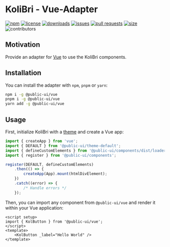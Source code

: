 # KoliBri - Vue-Adapter

[![npm](https://img.shields.io/npm/v/@public-ui/vue)](https://www.npmjs.com/package/@public-ui/components)
[![license](https://img.shields.io/npm/l/@public-ui/vue)](https://github.com/public-ui/kolibri/blob/main/LICENSE)
[![downloads](https://img.shields.io/npm/dt/@public-ui/vue)](https://www.npmjs.com/package/@public-ui/vue)
[![issues](https://img.shields.io/github/issues/public-ui/kolibri)](https://github.com/public-ui/kolibri/issues)
[![pull requests](https://img.shields.io/github/issues-pr/public-ui/kolibri)](https://github.com/public-ui/kolibri/pulls)
[![size](https://img.shields.io/bundlephobia/min/@public-ui/vue)](https://bundlephobia.com/result?p=@public-ui/vue)
![contributors](https://img.shields.io/github/contributors/public-ui/kolibri)

## Motivation

Provide an adapter for [Vue](https://vuejs.org/) to use the KoliBri components.

## Installation

You can install the adapter with `npm`, `pnpm` or `yarn`:

```bash
npm i -g @public-ui/vue
pnpm i -g @public-ui/vue
yarn add -g @public-ui/vue
```

## Usage

First, initialize KoliBri with a [theme](https://github.com/public-ui/kolibri/tree/develop/packages/vue) and create a Vue app:

```ts
import { createApp } from 'vue';
import { DEFAULT } from '@public-ui/theme-default';
import { defineCustomElements } from '@public-ui/components/dist/loader';
import { register } from '@public-ui/components';

register(DEFAULT, defineCustomElements)
	.then(() => {
		createApp(App).mount(htmlDivElement);
	})
	.catch((error) => {
		/* Handle errors */
	});
```

Then, you can import any component from `@public-ui/vue` and render it within your Vue application:

```vue
<script setup>
import { KolButton } from '@public-ui/vue';
</script>
<template>
	<KolButton _label="Hello World" />
</template>
```
